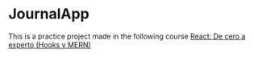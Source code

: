 # JournalApp 

<p>This is a practice project made in the following course <a href="https://www.udemy.com/course/react-cero-experto/learn/lecture/32296938">React: De cero a experto (Hooks y MERN)</a></p>